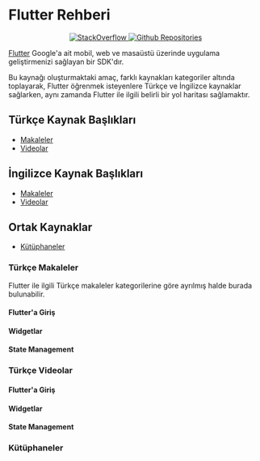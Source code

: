 # Flutter Rehberi
<p align="center">
  <a href="https://stackoverflow.com/questions/tagged/flutter?sort=votes">
    <img alt="StackOverflow" src="https://img.shields.io/badge/StackOverflow-16,410-orange.svg" />
  </a>
  <a href="https://github.com/search?q=flutter+language%3Adart&type=Repositories">
    <img alt="Github Repositories" src="https://img.shields.io/badge/Repos-103538-brightgreen.svg" />
  </a>
</p>

<a href="https://flutter.dev/">Flutter</a> Google'a ait mobil, web ve masaüstü üzerinde uygulama geliştirmenizi sağlayan bir SDK'dır.

Bu kaynağı oluşturmaktaki amaç, farklı kaynakları kategoriler altında toplayarak, Flutter öğrenmek isteyenlere Türkçe ve İngilizce kaynaklar sağlarken, aynı zamanda Flutter ile ilgili belirli bir yol haritası sağlamaktır.

## Türkçe Kaynak Başlıkları
- [Makaleler](#turkce-makaleler)
- [Videolar](#turkce-videolar)

## İngilizce Kaynak Başlıkları
- [Makaleler](#ingilizce-makaleler)
- [Videolar](#ingilizce-videolar)

## Ortak Kaynaklar
- [Kütüphaneler](#kutuphaneler)


### Türkçe Makaleler
Flutter ile ilgili Türkçe makaleler kategorilerine göre ayrılmış halde burada bulunabilir.

#### Flutter'a Giriş
#### Widgetlar
#### State Management

### Türkçe Videolar

#### Flutter'a Giriş
#### Widgetlar
#### State Management

### Kütüphaneler


